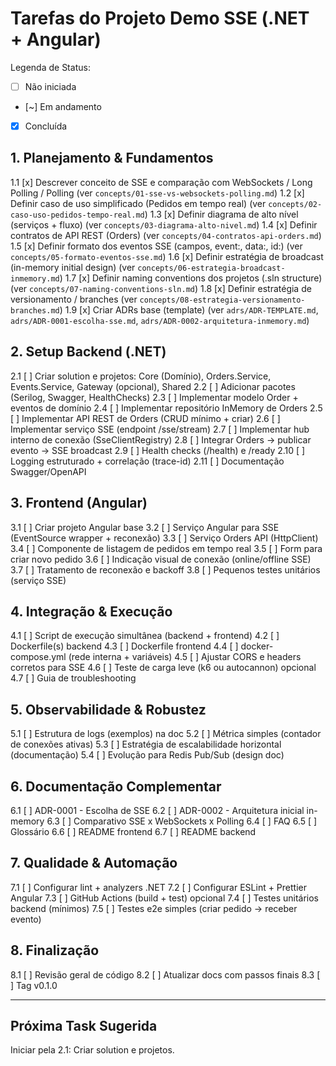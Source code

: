 # Tarefas do Projeto Demo SSE (.NET + Angular)

Legenda de Status:
- [ ] Não iniciada
- [~] Em andamento
- [x] Concluída

## 1. Planejamento & Fundamentos
1.1 [x] Descrever conceito de SSE e comparação com WebSockets / Long Polling / Polling (ver `concepts/01-sse-vs-websockets-polling.md`)
1.2 [x] Definir caso de uso simplificado (Pedidos em tempo real) (ver `concepts/02-caso-uso-pedidos-tempo-real.md`)
1.3 [x] Definir diagrama de alto nível (serviços + fluxo) (ver `concepts/03-diagrama-alto-nivel.md`)
1.4 [x] Definir contratos de API REST (Orders) (ver `concepts/04-contratos-api-orders.md`)
1.5 [x] Definir formato dos eventos SSE (campos, event:, data:, id:) (ver `concepts/05-formato-eventos-sse.md`)
1.6 [x] Definir estratégia de broadcast (in-memory initial design) (ver `concepts/06-estrategia-broadcast-inmemory.md`)
1.7 [x] Definir naming conventions dos projetos (.sln structure) (ver `concepts/07-naming-conventions-sln.md`)
1.8 [x] Definir estratégia de versionamento / branches (ver `concepts/08-estrategia-versionamento-branches.md`)
1.9 [x] Criar ADRs base (template) (ver `adrs/ADR-TEMPLATE.md`, `adrs/ADR-0001-escolha-sse.md`, `adrs/ADR-0002-arquitetura-inmemory.md`)

## 2. Setup Backend (.NET)
2.1 [ ] Criar solution e projetos: Core (Domínio), Orders.Service, Events.Service, Gateway (opcional), Shared
2.2 [ ] Adicionar pacotes (Serilog, Swagger, HealthChecks)
2.3 [ ] Implementar modelo Order + eventos de domínio
2.4 [ ] Implementar repositório InMemory de Orders
2.5 [ ] Implementar API REST de Orders (CRUD mínimo + criar)
2.6 [ ] Implementar serviço SSE (endpoint /sse/stream)
2.7 [ ] Implementar hub interno de conexão (SseClientRegistry)
2.8 [ ] Integrar Orders -> publicar evento -> SSE broadcast
2.9 [ ] Health checks (/health) e /ready
2.10 [ ] Logging estruturado + correlação (trace-id)
2.11 [ ] Documentação Swagger/OpenAPI

## 3. Frontend (Angular)
3.1 [ ] Criar projeto Angular base
3.2 [ ] Serviço Angular para SSE (EventSource wrapper + reconexão)
3.3 [ ] Serviço Orders API (HttpClient)
3.4 [ ] Componente de listagem de pedidos em tempo real
3.5 [ ] Form para criar novo pedido
3.6 [ ] Indicação visual de conexão (online/offline SSE)
3.7 [ ] Tratamento de reconexão e backoff
3.8 [ ] Pequenos testes unitários (serviço SSE)

## 4. Integração & Execução
4.1 [ ] Script de execução simultânea (backend + frontend)
4.2 [ ] Dockerfile(s) backend
4.3 [ ] Dockerfile frontend
4.4 [ ] docker-compose.yml (rede interna + variáveis)
4.5 [ ] Ajustar CORS e headers corretos para SSE
4.6 [ ] Teste de carga leve (k6 ou autocannon) opcional
4.7 [ ] Guia de troubleshooting

## 5. Observabilidade & Robustez
5.1 [ ] Estrutura de logs (exemplos) na doc
5.2 [ ] Métrica simples (contador de conexões ativas)
5.3 [ ] Estratégia de escalabilidade horizontal (documentação)
5.4 [ ] Evolução para Redis Pub/Sub (design doc)

## 6. Documentação Complementar
6.1 [ ] ADR-0001 - Escolha de SSE
6.2 [ ] ADR-0002 - Arquitetura inicial in-memory
6.3 [ ] Comparativo SSE x WebSockets x Polling
6.4 [ ] FAQ
6.5 [ ] Glossário
6.6 [ ] README frontend
6.7 [ ] README backend

## 7. Qualidade & Automação
7.1 [ ] Configurar lint + analyzers .NET
7.2 [ ] Configurar ESLint + Prettier Angular
7.3 [ ] GitHub Actions (build + test) opcional
7.4 [ ] Testes unitários backend (mínimos)
7.5 [ ] Testes e2e simples (criar pedido -> receber evento)

## 8. Finalização
8.1 [ ] Revisão geral de código
8.2 [ ] Atualizar docs com passos finais
8.3 [ ] Tag v0.1.0

---

## Próxima Task Sugerida
Iniciar pela 2.1: Criar solution e projetos.
